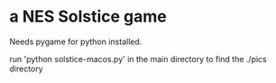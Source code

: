 # a NES Solstice game

Needs pygame for python installed.

run 'python solstice-macos.py' in the main directory to find the ./pics directory
